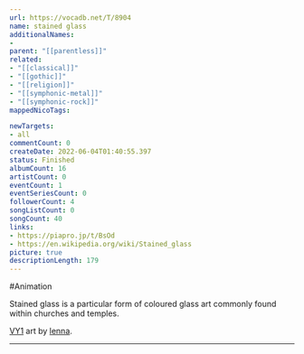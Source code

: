 ```yaml
---
url: https://vocadb.net/T/8904
name: stained glass
additionalNames: 
- 
parent: "[[parentless]]"
related:
- "[[classical]]"
- "[[gothic]]"
- "[[religion]]"
- "[[symphonic-metal]]"
- "[[symphonic-rock]]"
mappedNicoTags:

newTargets:
- all
commentCount: 0
createDate: 2022-06-04T01:40:55.397
status: Finished
albumCount: 16
artistCount: 0
eventCount: 1
eventSeriesCount: 0
followerCount: 4
songListCount: 0
songCount: 40
links: 
- https://piapro.jp/t/BsOd
- https://en.wikipedia.org/wiki/Stained_glass
picture: true
descriptionLength: 179
---
```


#Animation

Stained glass is a particular form of coloured glass art commonly found within churches and temples.

[VY1](https://vocadb.net/Ar/117) art by [lenna](https://vocadb.net/Ar/40827).

---

